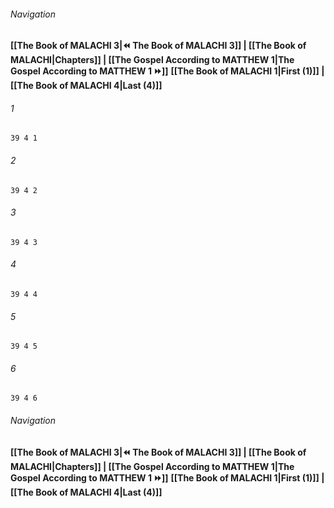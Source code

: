 
###### Navigation
**[[The Book of MALACHI 3|⏪ The Book of MALACHI 3]] | [[The Book of MALACHI|Chapters]] | [[The Gospel According to MATTHEW 1|The Gospel According to MATTHEW 1 ⏩]]**
**[[The Book of MALACHI 1|First (1)]] | [[The Book of MALACHI 4|Last (4)]]**

###### 1
``` verse
39 4 1 
```
###### 2
``` verse
39 4 2 
```
###### 3
``` verse
39 4 3 
```
###### 4
``` verse
39 4 4 
```
###### 5
``` verse
39 4 5 
```
###### 6
``` verse
39 4 6 
```

###### Navigation
**[[The Book of MALACHI 3|⏪ The Book of MALACHI 3]] | [[The Book of MALACHI|Chapters]] | [[The Gospel According to MATTHEW 1|The Gospel According to MATTHEW 1 ⏩]]**
**[[The Book of MALACHI 1|First (1)]] | [[The Book of MALACHI 4|Last (4)]]**

